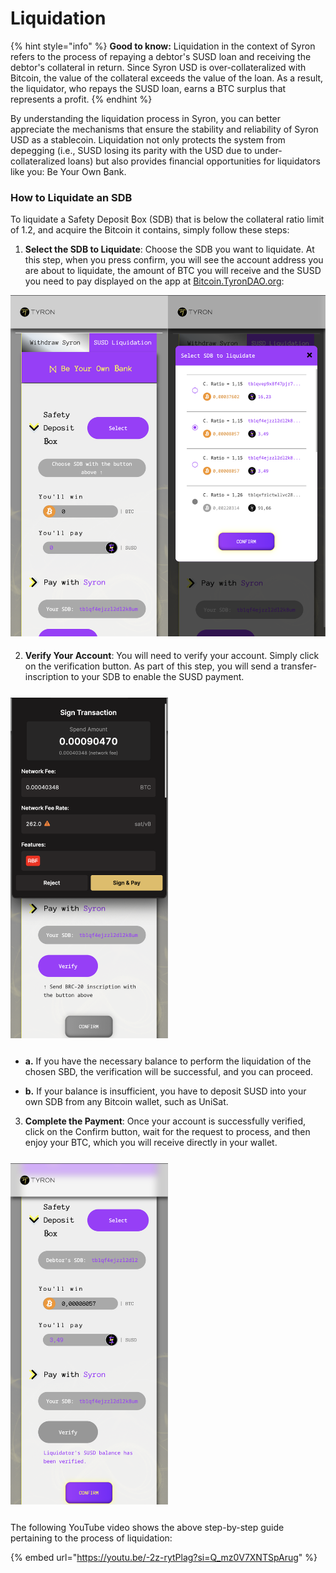 # Liquidation

{% hint style="info" %}
**Good to know:** Liquidation in the context of Syron refers to the process of repaying a debtor's SUSD loan and receiving the debtor's collateral in return. Since Syron USD is over-collateralized with Bitcoin, the value of the collateral exceeds the value of the loan. As a result, the liquidator, who repays the SUSD loan, earns a BTC surplus that represents a profit.
{% endhint %}

By understanding the liquidation process in Syron, you can better appreciate the mechanisms that ensure the stability and reliability of Syron USD as a stablecoin. Liquidation not only protects the system from depegging (i.e., SUSD losing its parity with the USD due to under-collateralized loans) but also provides financial opportunities for liquidators like you: Be Your Own ₿ank.

### How to Liquidate an SDB

To liquidate a Safety Deposit ₿ox (SDB) that is below the collateral ratio limit of 1.2, and acquire the Bitcoin it contains, simply follow these steps:

1. **Select the SDB to Liquidate**: Choose the SDB you want to liquidate. At this step, when you press confirm, you will see the account address you are about to liquidate, the amount of BTC you will receive and the SUSD you need to pay displayed on the app at [Bitcoin.TyronDAO.org](https://Bitcoin.TyronDAO.org):

<div style="display: flex; margin-top: 11px; margin-bottom: 22px;">
<img src="./syron_liq_1.png" width="50%">
<img src="./syron_liq_2.png" width="50%">
</div>

2. **Verify Your Account**: You will need to verify your account. Simply click on the verification button. As part of this step, you will send a transfer-inscription to your SDB to enable the SUSD payment.

<img src="./syron_liq_3.png" style="width: 50%; margin-top: 11px; margin-bottom: 11px;">

- **a.** If you have the necessary balance to perform the liquidation of the chosen SBD, the verification will be successful, and you can proceed.

- **b.** If your balance is insufficient, you have to deposit SUSD into your own SDB from any Bitcoin wallet, such as UniSat.

3. **Complete the Payment**: Once your account is successfully verified, click on the Confirm button, wait for the request to process, and then enjoy your BTC, which you will receive directly in your wallet.

<img src="./syron_liq_4.png" style="width: 50%; margin-top: 11px; margin-bottom: 11px;">

The following YouTube video shows the above step-by-step guide pertaining to the process of liquidation:

{% embed url="https://youtu.be/-2z-rytPlag?si=Q_mz0V7XNTSpArug" %}
